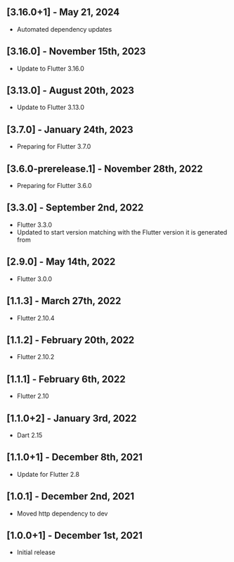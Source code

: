 ## [3.16.0+1] - May 21, 2024

* Automated dependency updates


## [3.16.0] - November 15th, 2023

* Update to Flutter 3.16.0


## [3.13.0] - August 20th, 2023

* Update to Flutter 3.13.0


## [3.7.0] - January 24th, 2023

* Preparing for Flutter 3.7.0


## [3.6.0-prerelease.1] - November 28th, 2022

* Preparing for Flutter 3.6.0


## [3.3.0] - September 2nd, 2022

* Flutter 3.3.0
* Updated to start version matching with the Flutter version it is generated from


## [2.9.0] - May 14th, 2022

* Flutter 3.0.0


## [1.1.3] - March 27th, 2022

* Flutter 2.10.4


## [1.1.2] - February 20th, 2022

* Flutter 2.10.2


## [1.1.1] - February 6th, 2022

* Flutter 2.10


## [1.1.0+2] - January 3rd, 2022

* Dart 2.15


## [1.1.0+1] - December 8th, 2021

* Update for Flutter 2.8


## [1.0.1] - December 2nd, 2021

* Moved http dependency to dev


## [1.0.0+1] - December 1st, 2021

* Initial release